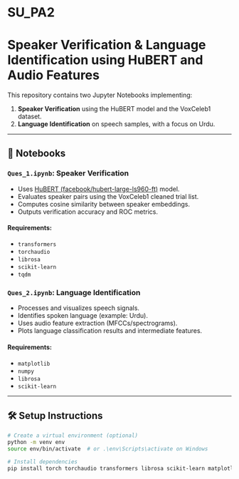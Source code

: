 # SU_PA2
# Speaker Verification & Language Identification using HuBERT and Audio Features

This repository contains two Jupyter Notebooks implementing:
1. **Speaker Verification** using the HuBERT model and the VoxCeleb1 dataset.
2. **Language Identification** on speech samples, with a focus on Urdu.

---

## 🔹 Notebooks

### `Ques_1.ipynb`: Speaker Verification

- Uses [HuBERT (facebook/hubert-large-ls960-ft)](https://huggingface.co/facebook/hubert-large-ls960-ft) model.
- Evaluates speaker pairs using the VoxCeleb1 cleaned trial list.
- Computes cosine similarity between speaker embeddings.
- Outputs verification accuracy and ROC metrics.

#### Requirements:
- `transformers`
- `torchaudio`
- `librosa`
- `scikit-learn`
- `tqdm`

### `Ques_2.ipynb`: Language Identification

- Processes and visualizes speech signals.
- Identifies spoken language (example: Urdu).
- Uses audio feature extraction (MFCCs/spectrograms).
- Plots language classification results and intermediate features.

#### Requirements:
- `matplotlib`
- `numpy`
- `librosa`
- `scikit-learn`

---

## 🛠 Setup Instructions

```bash
# Create a virtual environment (optional)
python -m venv env
source env/bin/activate  # or .\env\Scripts\activate on Windows

# Install dependencies
pip install torch torchaudio transformers librosa scikit-learn matplotlib tqdm

